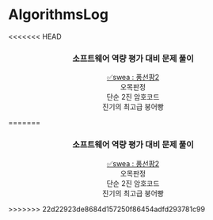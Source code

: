 # AlgorithmsLog
<<<<<<< HEAD

<h3 align = center> 소프트웨어 역량 평가 대비 문제 풀이 </h3>
<div align = center>

[✅swea : 풍선팡2](IM대비/풍선팡2.md)
<br>오목판정
<br>단순 2진 암호코드
<br>진기의 최고급 붕어빵

</div>
=======
<h3 align = center> 소프트웨어 역량 평가 대비 문제 풀이 </h3>
<div align = center>
  
[✅swea : 풍선팡2](IM대비\풍선팡2.md)
<br>오목판정
<br>단순 2진 암호코드
<br>진기의 최고급 붕어빵
  
</div>
>>>>>>> 22d22923de8684d157250f86454adfd293781c99

